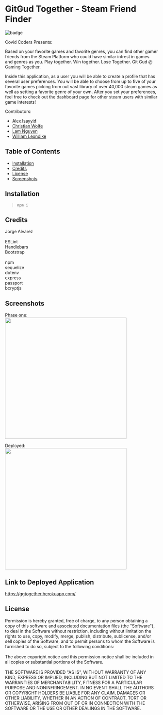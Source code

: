 # GitGud Together - Steam Friend Finder

  ![badge](https://img.shields.io/badge/License-MIT-blue)

  Covid Coders Presents:
  
  Based on your favorite games and favorite genres, you can find other gamer friends from the Steam Platform who could have similar intrest in games and genres as you. Play together. Win together. Lose Together. Git Gud @ Gaming Together.

  Inside this application, as a user you will be able to create a profile that has several user preferences. You will be able to choose from up to five of your favorite games picking from out vast library of over 40,000 steam games as well as setting a favorite genre of your own. After you set your preferences, feel free to check out the dashboard page for other steam users with similar game interests!

  Contributors: <br>
  - [Alex Isayyid](https://github.com/aisayyid) <br>
  - [Christian Wolfe](https://github.com/christianwolfe) <br>
  - [Lam Nguyen](https://github.com/lamcnguyen89) <br>
  - [William Leondike](https://github.com/WLeondike) <br>


  ## Table of Contents

  * [Installation](#installation)
  * [Credits](#credits)
  * [License](#license)
  * [Screenshots](#screenshots)
  

  ## Installation
  
  > ``` npm i ```
  
  
  ## Credits
  
  Jorge Alvarez <br><br> ESLint <br> Handlebars <br> Bootstrap <br><br> npm <br> sequelize <br> dotenv <br> express <br> passport <br> bcryptjs
  

  ## Screenshots

  Phase one: <br>
  <img src =".\public\images\phaseOneHomePage.png" width="400">

  Deployed: <br>
  <img src =".\public\images\deployed.png" width="400">
  
  ## Link to Deployed Application
  https://ggtogether.herokuapp.com/


  ## License
  
  Permission is hereby granted, free of charge, to any person obtaining a copy of this software and associated documentation files (the "Software"), to deal in the Software without restriction, including without limitation the rights to use, copy, modify, merge, publish, distribute, sublicense, and/or sell copies of the Software, and to permit persons to whom the Software is furnished to do so, subject to the following conditions: <br> <br> The above copyright notice and this permission notice shall be included in all copies or substantial portions of the Software. <br> <br> THE SOFTWARE IS PROVIDED "AS IS", WITHOUT WARRANTY OF ANY KIND, EXPRESS OR IMPLIED, INCLUDING BUT NOT LIMITED TO THE WARRANTIES OF MERCHANTABILITY, FITNESS FOR A PARTICULAR PURPOSE AND NONINFRINGEMENT. IN NO EVENT SHALL THE AUTHORS OR COPYRIGHT HOLDERS BE LIABLE FOR ANY CLAIM, DAMAGES OR OTHER LIABILITY, WHETHER IN AN ACTION OF CONTRACT, TORT OR OTHERWISE, ARISING FROM OUT OF OR IN CONNECTION WITH THE SOFTWARE OR THE USE OR OTHER DEALINGS IN THE SOFTWARE.
